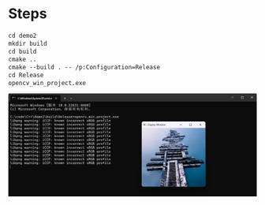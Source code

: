 # Steps

```shell
cd demo2
mkdir build
cd build
cmake ..
cmake --build . -- /p:Configuration=Release
cd Release
opencv_win_project.exe
```
![](https://github.com/wydxry/CMakeDemo/blob/main/demo2/assets/demo.jpg)
